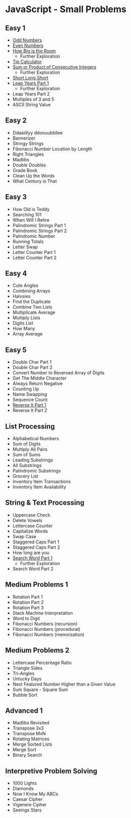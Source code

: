 # JavaScript - Small Problems

## Easy 1

-   [Odd Numbers](odd_numbers.js)
-   [Even Numbers](even_numbers.js)
-   [How Big is the Room](how_big_is_the_room.js)
    -   Further Exploration
-   [Tip Calculator](tip_calculator.js)
-   [Sum or Product of Consecutive Integers](sum_or_product_of_consecutive_integers.js)
    -   Further Exploration
-   [Short Long Short](short_long_short.js)
-   [Leap Years Part 1](leap_years1.js)
    -   Further Exploration
-   Leap Years Part 2
-   Multiples of 3 and 5
-   ASCII String Value

## Easy 2

-   Ddaaiillyy ddoouubbllee
-   Bannerizer
-   Stringy Strings
-   Fibonacci Number Location by Length
-   Right Triangles
-   Madlibs
-   Double Doubles
-   Grade Book
-   Clean Up the Words
-   What Century is That

## Easy 3

-   How Old is Teddy
-   Searching 101
-   When Will I Retire
-   Palindromic Strings Part 1
-   Palindromic Strings Part 2
-   Palindromic Number
-   Running Totals
-   Letter Swap
-   Letter Counter Part 1
-   Letter Counter Part 2

## Easy 4

-   Cute Angles
-   Combining Arrays
-   Halvsies
-   Find the Duplicate
-   Combine Two Lists
-   Multiplicate Average
-   Multiply Lists
-   Digits List
-   How Many
-   Array Average

## Easy 5

-   Double Char Part 1
-   Double Char Part 2
-   Convert Number to Reversed Array of Digits
-   Get The Middle Character
-   Always Return Negative
-   Counting Up
-   Name Swapping
-   Sequence Count
-   [Reverse It Part 1](reverse_it.js)
-   Reverse It Part 2

## List Processing

-   Alphabetical Numbers
-   Sum of Digits
-   Multiply All Pairs
-   Sum of Sums
-   Leading Substrings
-   All Substrings
-   Palindromic Substrings
-   Grocery List
-   Inventory Item Transactions
-   Inventory Item Availability

## String & Text Processing

-   Uppercase Check
-   Delete Vowels
-   Lettercase Counter
-   Capitalize Words
-   Swap Case
-   Staggered Caps Part 1
-   Staggered Caps Part 2
-   How long are you
-   [Search Word Part 1](search_word.js)
    -   Further Exploration
-   Search Word Part 2

## Medium Problems 1

-   Rotation Part 1
-   Rotation Part 2
-   Rotation Part 3
-   Stack Machine Interpretation
-   Word to Digit
-   Fibonacci Numbers (recursion)
-   Fibonacci Numbers (procedural)
-   Fibonacci Numbers (memoization)

## Medium Problems 2

-   Lettercase Percentage Ratio
-   Triangle Sides
-   Tri-Angles
-   Unlucky Days
-   Next Featured Number Higher than a Given Value
-   Sum Square - Square Sum
-   Bubble Sort

## Advanced 1

-   Madlibs Revisited
-   Transpose 3x3
-   Transpose MxN
-   Rotating Matrices
-   Merge Sorted Lists
-   Merge Sort
-   Binary Search

## Interpretive Problem Solving

-   1000 Lights
-   Diamonds
-   Now I Know My ABCs
-   Caesar Cipher
-   Vigenere Cipher
-   Seeings Stars
